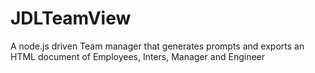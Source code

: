 # JDLTeamView
A node.js driven Team manager that generates prompts and exports an HTML document of Employees, Inters, Manager and Engineer
